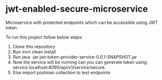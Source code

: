 # jwt-enabled-secure-microservice
Microservice with protected endpoints which can be accessible using JWT token

To run this project follow below steps:

1. Clone this repository
2. Run mvn clean install
3. Run java -jar jwt-token-provider-service-0.0.1-SNAPSHOT.jar
4. Now the service will be running can you can generate token using service localhost:8090/api/v1/service/secure.
5. Else import postman collection to test endpoints
